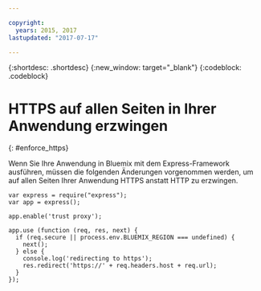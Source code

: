 ```yaml
---

copyright:
  years: 2015, 2017
lastupdated: "2017-07-17"

---
```


{:shortdesc: .shortdesc}
{:new_window: target="_blank"}
{:codeblock: .codeblock}

# HTTPS auf allen Seiten in Ihrer Anwendung erzwingen
{: #enforce_https}

Wenn Sie Ihre Anwendung in Bluemix mit dem Express-Framework ausführen, müssen die folgenden Änderungen vorgenommen werden, um auf allen Seiten Ihrer Anwendung HTTPS anstatt HTTP zu erzwingen.

```
var express = require("express");
var app = express();

app.enable('trust proxy');

app.use (function (req, res, next) {
  if (req.secure || process.env.BLUEMIX_REGION === undefined) {
    next();
  } else {
    console.log('redirecting to https');
    res.redirect('https://' + req.headers.host + req.url);
  }
});
```
